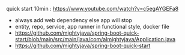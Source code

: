 quick start 10min : https://www.youtube.com/watch?v=c5egAYGEFa8
- always add web dependency else app will stop
- entity, repo, service, app runner in functional style, docker file
- https://github.com/mightyjava/spring-boot-quick-start/blob/main/src/main/java/com/almightyjava/Application.java
- https://github.com/mightyjava/spring-boot-quick-start

